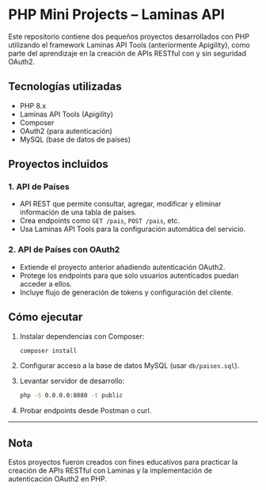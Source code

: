 # PHP Mini Projects – Laminas API

Este repositorio contiene dos pequeños proyectos desarrollados con PHP utilizando el framework Laminas API Tools (anteriormente Apigility), como parte del aprendizaje en la creación de APIs RESTful con y sin seguridad OAuth2.


##  Tecnologías utilizadas

- PHP 8.x
- Laminas API Tools (Apigility)
- Composer
- OAuth2 (para autenticación)
- MySQL (base de datos de países)



##  Proyectos incluidos

### 1. API de Países
- API REST que permite consultar, agregar, modificar y eliminar información de una tabla de países.
- Crea endpoints como `GET /pais`, `POST /pais`, etc.
- Usa Laminas API Tools para la configuración automática del servicio.

### 2. API de Países con OAuth2
- Extiende el proyecto anterior añadiendo autenticación OAuth2.
- Protege los endpoints para que solo usuarios autenticados puedan acceder a ellos.
- Incluye flujo de generación de tokens y configuración del cliente.



##  Cómo ejecutar

1. Instalar dependencias con Composer:
   ```bash
   composer install
   ```

2. Configurar acceso a la base de datos MySQL (usar `db/paises.sql`).

3. Levantar servidor de desarrollo:
   ```bash
   php -S 0.0.0.0:8080 -t public
   ```

4. Probar endpoints desde Postman o curl.

---

##  Nota

Estos proyectos fueron creados con fines educativos para practicar la creación de APIs RESTful con Laminas y la implementación de autenticación OAuth2 en PHP.
